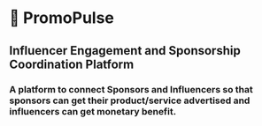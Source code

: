 # 📲 PromoPulse
## Influencer Engagement and Sponsorship Coordination Platform
### A platform to connect Sponsors and Influencers so that sponsors can get their product/service advertised and influencers can get monetary benefit.
